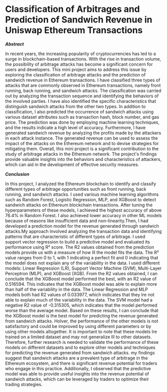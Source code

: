 # Classification of Arbitrages and Prediction of Sandwich Revenue in Uniswap Ethereum Transactions
_**Abstract**_

In recent years, the increasing popularity of cryptocurrencies has led to a surge in blockchain-based transactions. With the rise in transaction volume, the possibility of arbitrage attacks has become a significant concern for users and developers. This mini project aims to address this issue by exploring the classification of arbitrage attacks and the prediction of sandwich revenue in Ethereum transactions. 
I have classified three types of attacks that are commonly observed in Ethereum transactions, namely front running, back running, and sandwich attacks. The classification was carried out by analyzing the transaction sequence and identifying the behaviors of the involved parties. I have also identified the specific characteristics that distinguish sandwich attacks from the other two types. 
In addition to classification, I also predicted the occurrence of sandwich attacks using various dataset attributes such as transaction hash, block number, and gas price. The prediction was done by employing machine learning techniques, and the results indicate a high level of accuracy. 
Furthermore, I have generated sandwich revenue by analyzing the profits made by the attackers in each attack instance. The generated revenue can be used to assess the impact of the attacks on the Ethereum network and to devise strategies for mitigating them. 
Overall, this mini project is a significant contribution to the study of arbitrage attacks in the Ethereum network. The project's findings provide valuable insights into the behaviors and characteristics of attackers, which can aid in the development of effective security measures.

_**Conclusion**_

In this project, I analyzed the Ethereum blockchain to identify and classify different types of arbitrage opportunities such as front running, back running, and sandwich attacks. I used various machine learning algorithms such as Random Forest, Logistic Regression, MLP, and XGBoost to detect sandwich attacks on Ethereum blockchain transactions. After tuning the hyperparameters of these models, I achieved the highest accuracy of above 76.4% in Random Forest. I also achieved lower accuracy in other ML models because of reasons like insufficient data and non-linearity.Then, I had developed a prediction model for the revenue generated through sandwich attacks.My approach involved analyzing the transaction data and identifying patterns that are characteristic of different types of arbitrage. I used support vector regression to build a predictive model and evaluated its performance using R² score.
The R2 values obtained from the prediction models provide us with a measure of how Ill the model fits the data. The R² value ranges from 0 to 1, with 1 indicating a perfect fit and 0 indicating that the model does not explain any of the variability in the data. I used  different models: Linear Regression (LR), Support Vector Machine (SVM), Multi-Layer Perceptron (MLP), and XGBoost (XGB).
From the R2 values obtained, I can conclude that the XGBoost model performed the best, with an R2 value of 0.516594. This indicates that the XGBoost model was able to explain more than half of the variability in the data. The Linear Regression and MLP models both had R2 values of 0.033977, which indicates that they Ire not able to explain much of the variability in the data. The SVM model had a negative R2 value of -0.315305, which indicates that the model performed worse than the average model.
Based on these results, I can conclude that the XGBoost model is the best model for predicting the revenue generated from sandwich attacks. HoIver, the performance of the other models is not satisfactory and could be improved by using different parameters or by using other models altogether. It is important to note that these models Ire trained on a limited dataset and may not generalize Ill to other datasets. Therefore, further research is needed to validate the performance of these models on different datasets and to explore other models and techniques for predicting the revenue generated from sandwich attacks.
my findings suggest that sandwich attacks are a prevalent type of arbitrage in the Ethereum ecosystem, and there is significant revenue potential for traders who engage in this practice. Additionally, I observed that the predictive model was able to provide useful insights into the revenue potential of sandwich attacks, which can be leveraged by traders to optimize their trading strategies.
